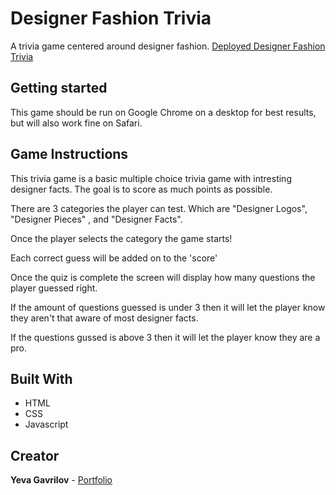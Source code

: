 # Designer Fashion Trivia 

A trivia game centered around designer fashion.
[Deployed Designer Fashion Trivia](https://yevagav.github.io/fashion-designer-trivia/)

## Getting started 

This game should be run on Google Chrome on a desktop for best results, but will also work fine on Safari. 

## Game Instructions

This trivia game is a basic multiple choice trivia game with intresting designer facts. The goal is to score as much points as possible.

There are 3 categories the player can test. Which are "Designer Logos", "Designer Pieces" , and "Designer Facts".

Once the player selects the category the game starts!

Each correct guess will be added on to the 'score'

Once the quiz is complete the screen will display how many questions the player guessed right.  

If the amount of questions guessed is under 3 then it will let the player know they aren't that aware of most designer facts.

If the questions gussed is above 3 then it will let the player know they are a pro. 

## Built With 

- HTML
- CSS 
- Javascript

## Creator

**Yeva Gavrilov** - [Portfolio](https://github.com/yevagav)


